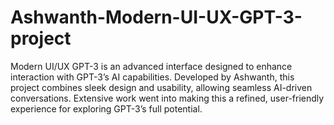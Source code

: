 # Ashwanth-Modern-UI-UX-GPT-3-project
Modern UI/UX GPT-3 is an advanced interface designed to enhance interaction with GPT-3’s AI capabilities. Developed by Ashwanth, this project combines sleek design and usability, allowing seamless AI-driven conversations. Extensive work went into making this a refined, user-friendly experience for exploring GPT-3’s full potential.
